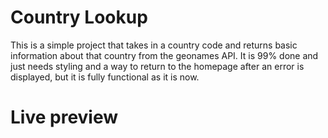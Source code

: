 # Country Lookup

This is a simple project that takes in a country code and returns basic information about that country from the geonames API. It is 99% done and just needs styling and a way to return to the homepage after an error is displayed, but it is fully functional as it is now.

# Live preview

